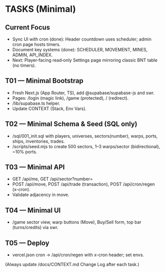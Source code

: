 # TASKS (Minimal)

## Current Focus
- Sync UI with cron (done): Header countdown uses scheduler; admin cron page hosts timers.
- Document key systems (done): SCHEDULER, MOVEMENT, MINES, ADMIN, API_INDEX.
- Next: Player‑facing read‑only Settings page mirroring classic BNT table (no timers).

## T01 — Minimal Bootstrap
- Fresh Next.js (App Router, TS), add @supabase/supabase-js and swr.
- Pages: /login (magic link), /game (protected), / (redirect).
- /lib/supabase.ts helper.
- Update CONTEXT (Stack, Env Vars).

## T02 — Minimal Schema & Seed (SQL only)
- /sql/001_init.sql with players, universes, sectors(number), warps, ports, ships, inventories, trades.
- /scripts/seed.mjs to create 500 sectors, 1–3 warps/sector (bidirectional), ~10% ports.

## T03 — Minimal API
- GET /api/me, GET /api/sector?number=
- POST /api/move, POST /api/trade (transaction), POST /api/cron/regen (x-cron).
- Validate adjacency in move.

## T04 — Minimal UI
- /game sector view, warp buttons (Move), Buy/Sell form, top bar (turns/credits) via swr.

## T05 — Deploy
- vercel.json cron → /api/cron/regen with x-cron header; set envs.

(Always update /docs/CONTEXT.md Change Log after each task.)
